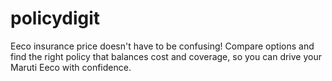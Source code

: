 # policydigit
Eeco insurance price doesn't have to be confusing! Compare options and find the right policy that balances cost and coverage, so you can drive your Maruti Eeco with confidence.
